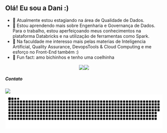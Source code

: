 ## Olá! Eu sou a Dani :)


- 🪩 Atualmente estou estagiando na área de Qualidade de Dados.
- 🐛 Estou aprendendo mais sobre Engenharia e Governança de Dados. Para o trabalho, estou aperfeiçoando meus conhecimentos na plataforma Databricks e na utilização de ferramentas como Spark.
- 🦋  Na faculdade me interesso mais pelas materias de Inteligencia Artificial, Quality Assurance, DevopsTools & Cloud Computing e me esforço no Front-End também :)
- 🐇 Fun fact: amo bichinhos e tenho uma coelhinha



<div style="display: flex; justify-content: center; align-items: center;">
  <a href="https://github.com/vargasdani/github-readme-stats">
    <img height=200 align="center" src="https://github-readme-stats.vercel.app/api?username=vargasdani&count_private=true&show_icons=true&theme=radical&hide_rank=true" />
  </a>
  <a href="https://github.com/vargasdani/convoychat">
    <img height=200 align="center" src="https://github-readme-stats.vercel.app/api/top-langs?username=vargasdani&layout=compact&langs_count=8&card_width=320&theme=radical" />
  </a>
</div>


  ##### Contato
 
<div> 
  <a href="https://www.linkedin.com/in/daniele-vargas-067999222/" target="_blank"><img src="https://img.shields.io/badge/-LinkedIn-%230077B5?style=for-the-badge&logo=linkedin&logoColor=white" target="_blank"></a> 
</div>


<!-- Jogo da cobrinha -->
<picture>
  <source media="(prefers-color-scheme: dark)" srcset="https://raw.githubusercontent.com/vargasdani/vargasdani/output/github-contribution-grid-snake-dark.svg">
  <source media="(prefers-color-scheme: light)" srcset="https://raw.githubusercontent.com/vargasdani/vargasdani/output/github-contribution-grid-snake-dark.svg">
  <img alt="github contribution grid snake animation" src="https://raw.githubusercontent.com/vargasdani/vargasdani/output/github-contribution-grid-snake.svg">
</picture>
